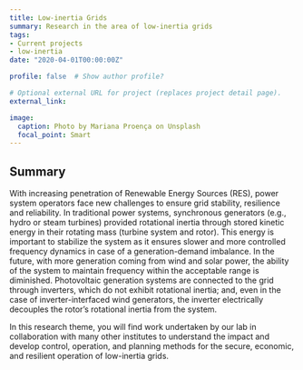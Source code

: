 ```yaml
---
title: Low-inertia Grids
summary: Research in the area of low-inertia grids
tags:
- Current projects
- low-inertia
date: "2020-04-01T00:00:00Z"

profile: false  # Show author profile?

# Optional external URL for project (replaces project detail page).
external_link: 

image:
  caption: Photo by Mariana Proença on Unsplash
  focal_point: Smart
---
```


## Summary

With increasing penetration of Renewable Energy Sources (RES), power system operators face new challenges to ensure grid stability, resilience and reliability. In traditional power systems, synchronous generators (e.g., hydro or steam turbines) provided rotational inertia through stored kinetic energy in their rotating mass (turbine system and rotor). This energy is important to stabilize the system as it ensures slower and more controlled frequency dynamics in case of a generation-demand imbalance. In the future, with more generation coming from wind and solar power, the ability of the system to maintain frequency within the acceptable range is diminished. Photovoltaic generation systems are connected to the grid through inverters, which do not exhibit rotational inertia; and, even in the case of inverter-interfaced wind generators, the inverter electrically decouples the rotor’s rotational inertia from the system.

In this research theme, you will find work undertaken by our lab in collaboration with many other institutes to understand the impact and develop control, operation, and planning methods for the secure, economic, and resilient operation of low-inertia grids.